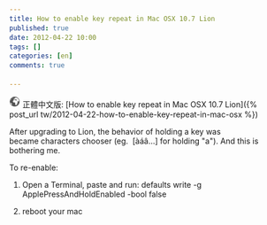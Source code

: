 ```yaml
---
title: How to enable key repeat in Mac OSX 10.7 Lion
published: true
date: 2012-04-22 10:00
tags: []
categories: [en]
comments: true

---
```


![](/images/world.png) 正體中文版: [How to enable key repeat in Mac OSX 10.7 Lion]({% post_url tw/2012-04-22-how-to-enable-key-repeat-in-mac-osx %})

After upgrading to Lion, the behavior of holding a key was became characters chooser (eg.  [àáâ...] for holding "a"). And this is bothering me.

To re-enable:

1. Open a Terminal, paste and run:
defaults write -g ApplePressAndHoldEnabled -bool false

2. reboot your mac
